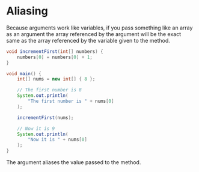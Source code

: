 # Aliasing

Because arguments work like variables, if you pass something
like an array as an argument the array referenced by the argument will be the exact same as the array referenced by the variable given to the method.

```java
void incrementFirst(int[] numbers) {
    numbers[0] = numbers[0] + 1;
}

void main() {
    int[] nums = new int[] { 8 };

    // The first number is 8
    System.out.println(
        "The first number is " + nums[0]
    );

    incrementFirst(nums);

    // Now it is 9
    System.out.println(
        "Now it is " + nums[0]
    );
}
```

The argument aliases the value passed to the method.
